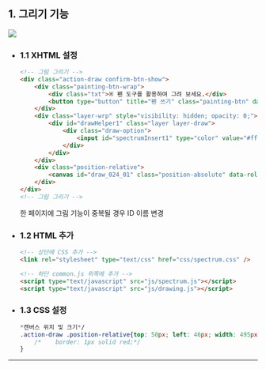 ## 1. 그리기 기능

<img src="https://user-images.githubusercontent.com/95833863/183288768-ec71c30d-332e-42aa-b6af-4dbcb3952a80.jpg">

* ### 1.1 XHTML 설정
    ```html
    <!-- 그림 그리기 -->
    <div class="action-draw confirm-btn-show">
        <div class="painting-btn-wrap">
            <div class="txt">※ 펜 도구를 활용하여 그려 보세요.</div>
            <button type="button" title="펜 쓰기" class="painting-btn" data-toggle="layer" data-target="#drawHelper1"></button>
        </div>
        <div class="layer-wrp" style="visibility: hidden; opacity: 0;">
            <div id="drawHelper1" class="layer layer-draw">
                <div class="draw-option">
                    <input id="spectrumInsert1" type="color" value="#ff6700" style="display: none;"/>
                </div>
            </div>
        </div>
        <div class="position-relative">
            <canvas id="draw_024_01" class="position-absolute" data-role="drawing" data-lineWidth="4" data-strokeStyle="#ff6700"></canvas>
        </div>
    </div>
    <!-- 그림 그리기 -->
    ```
    한 페이지에 그림 기능이 중복될 경우 ID 이름 변경

* ### 1.2 HTML 추가
    ```html
    <!-- 상단에 CSS 추가 -->
    <link rel="stylesheet" type="text/css" href="css/spectrum.css" />
    
    <!-- 하단 common.js 위쪽에 추가 -->
    <script type="text/javascript" src="js/spectrum.js"></script>
    <script type="text/javascript" src="js/drawing.js"></script>
    ```

* ### 1.3 CSS 설정
    ```css
    *캔버스 위치 및 크기*/
    .action-draw .position-relative{top: 50px; left: 46px; width: 495px;; height: 247px;
        /*    border: 1px solid red;*/
    }
    ```
***










